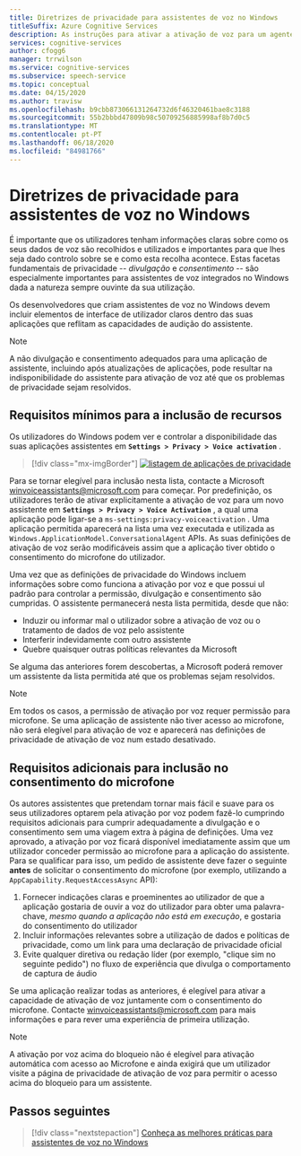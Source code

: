 ```yaml
---
title: Diretrizes de privacidade para assistentes de voz no Windows
titleSuffix: Azure Cognitive Services
description: As instruções para ativar a ativação de voz para um agente de voz por defeito.
services: cognitive-services
author: cfogg6
manager: trrwilson
ms.service: cognitive-services
ms.subservice: speech-service
ms.topic: conceptual
ms.date: 04/15/2020
ms.author: travisw
ms.openlocfilehash: b9cbb873066131264732d6f46320461bae8c3188
ms.sourcegitcommit: 55b2bbbd47809b98c50709256885998af8b7d0c5
ms.translationtype: MT
ms.contentlocale: pt-PT
ms.lasthandoff: 06/18/2020
ms.locfileid: "84981766"
---
```

# <a name="privacy-guidelines-for-voice-assistants-on-windows"></a>Diretrizes de privacidade para assistentes de voz no Windows

É importante que os utilizadores tenham informações claras sobre como os seus dados de voz são recolhidos e utilizados e importantes para que lhes seja dado controlo sobre se e como esta recolha acontece. Estas facetas fundamentais de privacidade -- *divulgação* e *consentimento* -- são especialmente importantes para assistentes de voz integrados no Windows dada a natureza sempre ouvinte da sua utilização.

Os desenvolvedores que criam assistentes de voz no Windows devem incluir elementos de interface de utilizador claros dentro das suas aplicações que reflitam as capacidades de audição do assistente.

> [!NOTE]
> A não divulgação e consentimento adequados para uma aplicação de assistente, incluindo após atualizações de aplicações, pode resultar na indisponibilidade do assistente para ativação de voz até que os problemas de privacidade sejam resolvidos.

## <a name="minimum-requirements-for-feature-inclusion"></a>Requisitos mínimos para a inclusão de recursos

Os utilizadores do Windows podem ver e controlar a disponibilidade das suas aplicações assistentes em **`Settings > Privacy > Voice activation`** .

 > [!div class="mx-imgBorder"]
 > [![listagem de aplicações de privacidade](media/voice-assistants/windows_voice_assistant/privacy-app-listing.png "Uma entrada de definição de privacidade de ativação por voz do Windows para uma aplicação de assistente")](media/voice-assistants/windows_voice_assistant/privacy-app-listing.png#lightbox)

Para se tornar elegível para inclusão nesta lista, contacte a Microsoft winvoiceassistants@microsoft.com para começar. Por predefinição, os utilizadores terão de ativar explicitamente a ativação de voz para um novo assistente em **`Settings > Privacy > Voice Activation`** , a qual uma aplicação pode ligar-se a `ms-settings:privacy-voiceactivation` . Uma aplicação permitida aparecerá na lista uma vez executada e utilizada as `Windows.ApplicationModel.ConversationalAgent` APIs. As suas definições de ativação de voz serão modificáveis assim que a aplicação tiver obtido o consentimento do microfone do utilizador.

Uma vez que as definições de privacidade do Windows incluem informações sobre como funciona a ativação por voz e que possui uI padrão para controlar a permissão, divulgação e consentimento são cumpridas. O assistente permanecerá nesta lista permitida, desde que não:

* Induzir ou informar mal o utilizador sobre a ativação de voz ou o tratamento de dados de voz pelo assistente
* Interferir indevidamente com outro assistente
* Quebre quaisquer outras políticas relevantes da Microsoft

Se alguma das anteriores forem descobertas, a Microsoft poderá remover um assistente da lista permitida até que os problemas sejam resolvidos.

> [!NOTE]
> Em todos os casos, a permissão de ativação por voz requer permissão para microfone. Se uma aplicação de assistente não tiver acesso ao microfone, não será elegível para ativação de voz e aparecerá nas definições de privacidade de ativação de voz num estado desativado.

## <a name="additional-requirements-for-inclusion-in-microphone-consent"></a>Requisitos adicionais para inclusão no consentimento do microfone

Os autores assistentes que pretendam tornar mais fácil e suave para os seus utilizadores optarem pela ativação por voz podem fazê-lo cumprindo requisitos adicionais para cumprir adequadamente a divulgação e o consentimento sem uma viagem extra à página de definições. Uma vez aprovado, a ativação por voz ficará disponível imediatamente assim que um utilizador conceder permissão ao microfone para a aplicação do assistente. Para se qualificar para isso, um pedido de assistente deve fazer o seguinte **antes** de solicitar o consentimento do microfone (por exemplo, utilizando a `AppCapability.RequestAccessAsync` API):

1. Fornecer indicações claras e proeminentes ao utilizador de que a aplicação gostaria de ouvir a voz do utilizador para obter uma palavra-chave, *mesmo quando a aplicação não está em execução*, e gostaria do consentimento do utilizador
1. Incluir informações relevantes sobre a utilização de dados e políticas de privacidade, como um link para uma declaração de privacidade oficial
1. Evite qualquer diretiva ou redação líder (por exemplo, "clique sim no seguinte pedido") no fluxo de experiência que divulga o comportamento de captura de áudio

Se uma aplicação realizar todas as anteriores, é elegível para ativar a capacidade de ativação de voz juntamente com o consentimento do microfone. Contacte winvoiceassistants@microsoft.com para mais informações e para rever uma experiência de primeira utilização.

> [!NOTE]
> A ativação por voz acima do bloqueio não é elegível para ativação automática com acesso ao Microfone e ainda exigirá que um utilizador visite a página de privacidade de ativação de voz para permitir o acesso acima do bloqueio para um assistente.

## <a name="next-steps"></a>Passos seguintes

> [!div class="nextstepaction"]
> [Conheça as melhores práticas para assistentes de voz no Windows](windows-voice-assistants-best-practices.md)